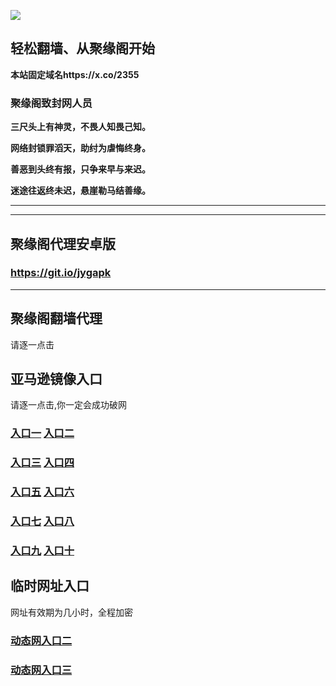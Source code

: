 
![](https://raw.githubusercontent.com/hao369/a/master/j.jpg)



## 轻松翻墙、从聚缘阁开始

**本站固定域名https://x.co/2355**

### 聚缘阁致封网人员

**三尺头上有神灵，不畏人知畏己知。**

**网络封锁罪滔天，助纣为虐悔终身。**

**善恶到头终有报，只争来早与来迟。**

**迷途往返终未迟，悬崖勒马结善缘。**





***







***


##  聚缘阁代理安卓版

### https://git.io/jygapk


***


## 聚缘阁翻墙代理 

请逐一点击

## 亚马逊镜像入口 

请逐一点击,你一定会成功破网

### **[入口一](https://s3-ap-southeast-2.amazonaws.com/jyg1/jyg.html)** **[入口二]( https://s3.eu-west-2.amazonaws.com/jyg2/jyg.html)**


### **[入口三](https://s3.eu-central-1.amazonaws.com/jyg3/jyg.html)**  **[入口四](https://s3-ap-southeast-1.amazonaws.com/jyg4/jyg.html)**

### **[入口五](https://s3.ap-south-1.amazonaws.com/jyg5/jyg.html)**  **[入口六](https://s3-us-west-1.amazonaws.com/jyg6/jyg.html)**


###  **[入口七](https://s3-us-west-2.amazonaws.com/jyg7/jyg.html)**  **[入口八](https://s3-eu-west-1.amazonaws.com/jyg8/jyg.html)**


###  **[入口九](https://s3-ap-northeast-1.amazonaws.com/jyg9/jyg.html)**  **[入口十](https://s3.amazonaws.com/dtw/jyg.html)**



## 临时网址入口 

网址有效期为几小时，全程加密

### [动态网入口二](https://x.co/ddg)

### [动态网入口三](https://x.co/ddf)



